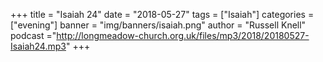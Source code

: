 +++
title = "Isaiah 24"
date = "2018-05-27"
tags = ["Isaiah"]
categories = ["evening"]
banner = "img/banners/isaiah.png"
author = "Russell Knell"
podcast ="http://longmeadow-church.org.uk/files/mp3/2018/20180527-Isaiah24.mp3"
+++
